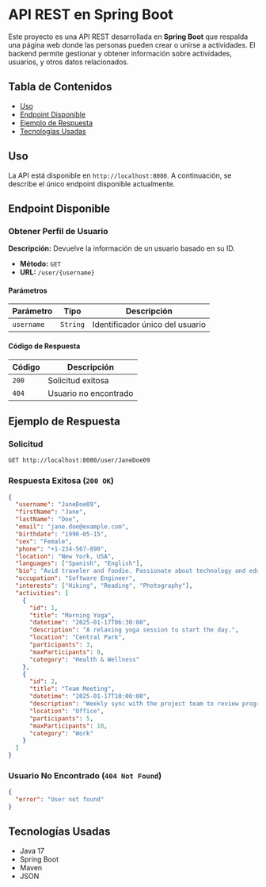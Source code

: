 # API REST en Spring Boot

Este proyecto es una API REST desarrollada en **Spring Boot** que respalda una página web donde las personas pueden crear o unirse a actividades. El backend permite gestionar y obtener información sobre actividades, usuarios, y otros datos relacionados.

## Tabla de Contenidos
- [Uso](#uso)
- [Endpoint Disponible](#endpoint-disponible)
- [Ejemplo de Respuesta](#ejemplo-de-respuesta)
- [Tecnologías Usadas](#tecnologías-usadas)
## Uso

La API está disponible en `http://localhost:8080`. A continuación, se describe el único endpoint disponible actualmente.

## Endpoint Disponible

### Obtener Perfil de Usuario

**Descripción:** Devuelve la información de un usuario basado en su ID.

- **Método:** `GET`
- **URL:** `/user/{username}`

#### Parámetros

| Parámetro  | Tipo     | Descripción                  |
|------------|----------|------------------------------|
| `username` | `String` | Identificador único del usuario |

#### Código de Respuesta

| Código | Descripción               |
|--------|---------------------------|
| `200`  | Solicitud exitosa         |
| `404`  | Usuario no encontrado     |

## Ejemplo de Respuesta

### Solicitud

```bash
GET http://localhost:8080/user/JaneDoe09
```

### Respuesta Exitosa (`200 OK`)

```json
{
  "username": "JaneDoe09",
  "firstName": "Jane",
  "lastName": "Doe",
  "email": "jane.doe@example.com",
  "birthdate": "1990-05-15",
  "sex": "Female",
  "phone": "+1-234-567-890",
  "location": "New York, USA",
  "languages": ["Spanish", "English"],
  "bio": "Avid traveler and foodie. Passionate about technology and education.",
  "occupation": "Software Engineer",
  "interests": ["Hiking", "Reading", "Photography"],
  "activities": [
    {
      "id": 1,
      "title": "Morning Yoga",
      "datetime": "2025-01-17T06:30:00",
      "description": "A relaxing yoga session to start the day.",
      "location": "Central Park",
      "participants": 3,
      "maxParticipants": 8,
      "category": "Health & Wellness"
    },
    {
      "id": 2,
      "title": "Team Meeting",
      "datetime": "2025-01-17T10:00:00",
      "description": "Weekly sync with the project team to review progress.",
      "location": "Office",
      "participants": 5,
      "maxParticipants": 10,
      "category": "Work"
    }
  ]
}
```

### Usuario No Encontrado (`404 Not Found`)

```json
{
  "error": "User not found"
}
```

## Tecnologías Usadas

- Java 17
- Spring Boot
- Maven
- JSON
